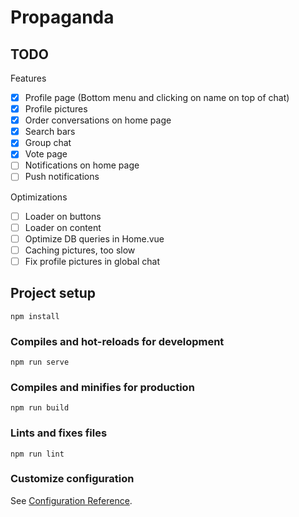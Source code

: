 # Propaganda

## TODO
Features
- [x] Profile page (Bottom menu and clicking on name on top of chat)
- [x] Profile pictures
- [x] Order conversations on home page
- [x] Search bars
- [x] Group chat
- [x] Vote page
- [ ] Notifications on home page
- [ ] Push notifications

Optimizations
- [ ] Loader on buttons
- [ ] Loader on content
- [ ] Optimize DB queries in Home.vue
- [ ] Caching pictures, too slow
- [ ] Fix profile pictures in global chat

## Project setup
```
npm install
```

### Compiles and hot-reloads for development
```
npm run serve
```

### Compiles and minifies for production
```
npm run build
```

### Lints and fixes files
```
npm run lint
```

### Customize configuration
See [Configuration Reference](https://cli.vuejs.org/config/).
